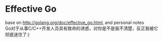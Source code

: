 Effective Go
============
base on http://golang.org/doc/effective_go.html, and personal notes  
Go对于从事C/C++开发人员具有致命的诱惑，对你是不是我不清楚，反正我被它彻底迷住了:)